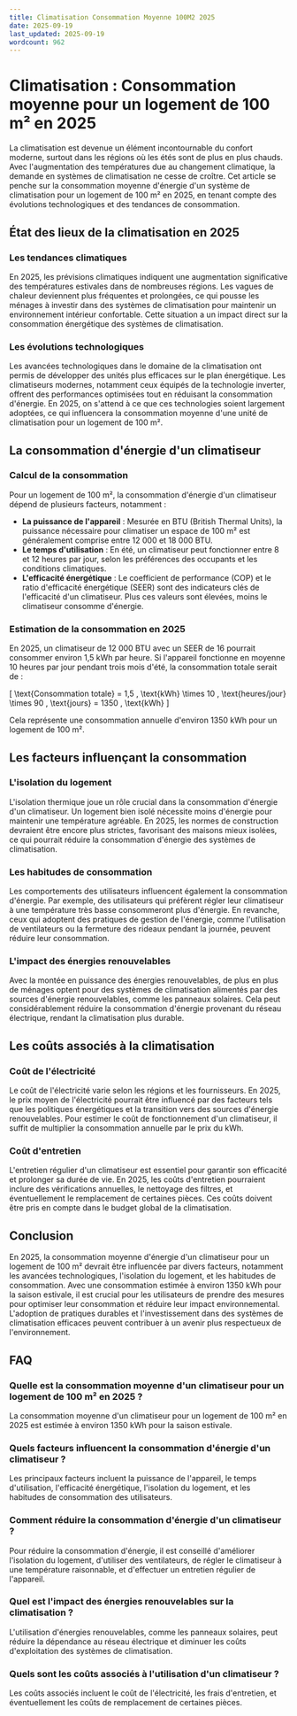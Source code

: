 ```yaml
---
title: Climatisation Consommation Moyenne 100M2 2025
date: 2025-09-19
last_updated: 2025-09-19
wordcount: 962
---
```


# Climatisation : Consommation moyenne pour un logement de 100 m² en 2025

La climatisation est devenue un élément incontournable du confort moderne, surtout dans les régions où les étés sont de plus en plus chauds. Avec l'augmentation des températures due au changement climatique, la demande en systèmes de climatisation ne cesse de croître. Cet article se penche sur la consommation moyenne d'énergie d'un système de climatisation pour un logement de 100 m² en 2025, en tenant compte des évolutions technologiques et des tendances de consommation.

## État des lieux de la climatisation en 2025

### Les tendances climatiques

En 2025, les prévisions climatiques indiquent une augmentation significative des températures estivales dans de nombreuses régions. Les vagues de chaleur deviennent plus fréquentes et prolongées, ce qui pousse les ménages à investir dans des systèmes de climatisation pour maintenir un environnement intérieur confortable. Cette situation a un impact direct sur la consommation énergétique des systèmes de climatisation.

### Les évolutions technologiques

Les avancées technologiques dans le domaine de la climatisation ont permis de développer des unités plus efficaces sur le plan énergétique. Les climatiseurs modernes, notamment ceux équipés de la technologie inverter, offrent des performances optimisées tout en réduisant la consommation d'énergie. En 2025, on s'attend à ce que ces technologies soient largement adoptées, ce qui influencera la consommation moyenne d'une unité de climatisation pour un logement de 100 m².

## La consommation d'énergie d'un climatiseur

### Calcul de la consommation

Pour un logement de 100 m², la consommation d'énergie d'un climatiseur dépend de plusieurs facteurs, notamment :

- **La puissance de l'appareil** : Mesurée en BTU (British Thermal Units), la puissance nécessaire pour climatiser un espace de 100 m² est généralement comprise entre 12 000 et 18 000 BTU.
- **Le temps d'utilisation** : En été, un climatiseur peut fonctionner entre 8 et 12 heures par jour, selon les préférences des occupants et les conditions climatiques.
- **L'efficacité énergétique** : Le coefficient de performance (COP) et le ratio d'efficacité énergétique (SEER) sont des indicateurs clés de l'efficacité d'un climatiseur. Plus ces valeurs sont élevées, moins le climatiseur consomme d'énergie.

### Estimation de la consommation en 2025

En 2025, un climatiseur de 12 000 BTU avec un SEER de 16 pourrait consommer environ 1,5 kWh par heure. Si l'appareil fonctionne en moyenne 10 heures par jour pendant trois mois d'été, la consommation totale serait de :

\[ \text{Consommation totale} = 1,5 \, \text{kWh} \times 10 \, \text{heures/jour} \times 90 \, \text{jours} = 1350 \, \text{kWh} \]

Cela représente une consommation annuelle d'environ 1350 kWh pour un logement de 100 m².

## Les facteurs influençant la consommation

### L'isolation du logement

L'isolation thermique joue un rôle crucial dans la consommation d'énergie d'un climatiseur. Un logement bien isolé nécessite moins d'énergie pour maintenir une température agréable. En 2025, les normes de construction devraient être encore plus strictes, favorisant des maisons mieux isolées, ce qui pourrait réduire la consommation d'énergie des systèmes de climatisation.

### Les habitudes de consommation

Les comportements des utilisateurs influencent également la consommation d'énergie. Par exemple, des utilisateurs qui préfèrent régler leur climatiseur à une température très basse consommeront plus d'énergie. En revanche, ceux qui adoptent des pratiques de gestion de l'énergie, comme l'utilisation de ventilateurs ou la fermeture des rideaux pendant la journée, peuvent réduire leur consommation.

### L'impact des énergies renouvelables

Avec la montée en puissance des énergies renouvelables, de plus en plus de ménages optent pour des systèmes de climatisation alimentés par des sources d'énergie renouvelables, comme les panneaux solaires. Cela peut considérablement réduire la consommation d'énergie provenant du réseau électrique, rendant la climatisation plus durable.

## Les coûts associés à la climatisation

### Coût de l'électricité

Le coût de l'électricité varie selon les régions et les fournisseurs. En 2025, le prix moyen de l'électricité pourrait être influencé par des facteurs tels que les politiques énergétiques et la transition vers des sources d'énergie renouvelables. Pour estimer le coût de fonctionnement d'un climatiseur, il suffit de multiplier la consommation annuelle par le prix du kWh.

### Coût d'entretien

L'entretien régulier d'un climatiseur est essentiel pour garantir son efficacité et prolonger sa durée de vie. En 2025, les coûts d'entretien pourraient inclure des vérifications annuelles, le nettoyage des filtres, et éventuellement le remplacement de certaines pièces. Ces coûts doivent être pris en compte dans le budget global de la climatisation.

## Conclusion

En 2025, la consommation moyenne d'énergie d'un climatiseur pour un logement de 100 m² devrait être influencée par divers facteurs, notamment les avancées technologiques, l'isolation du logement, et les habitudes de consommation. Avec une consommation estimée à environ 1350 kWh pour la saison estivale, il est crucial pour les utilisateurs de prendre des mesures pour optimiser leur consommation et réduire leur impact environnemental. L'adoption de pratiques durables et l'investissement dans des systèmes de climatisation efficaces peuvent contribuer à un avenir plus respectueux de l'environnement.

## FAQ

### Quelle est la consommation moyenne d'un climatiseur pour un logement de 100 m² en 2025 ?

La consommation moyenne d'un climatiseur pour un logement de 100 m² en 2025 est estimée à environ 1350 kWh pour la saison estivale.

### Quels facteurs influencent la consommation d'énergie d'un climatiseur ?

Les principaux facteurs incluent la puissance de l'appareil, le temps d'utilisation, l'efficacité énergétique, l'isolation du logement, et les habitudes de consommation des utilisateurs.

### Comment réduire la consommation d'énergie d'un climatiseur ?

Pour réduire la consommation d'énergie, il est conseillé d'améliorer l'isolation du logement, d'utiliser des ventilateurs, de régler le climatiseur à une température raisonnable, et d'effectuer un entretien régulier de l'appareil.

### Quel est l'impact des énergies renouvelables sur la climatisation ?

L'utilisation d'énergies renouvelables, comme les panneaux solaires, peut réduire la dépendance au réseau électrique et diminuer les coûts d'exploitation des systèmes de climatisation.

### Quels sont les coûts associés à l'utilisation d'un climatiseur ?

Les coûts associés incluent le coût de l'électricité, les frais d'entretien, et éventuellement les coûts de remplacement de certaines pièces.